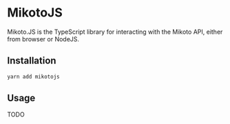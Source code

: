 # MikotoJS

Mikoto.JS is the TypeScript library for interacting with the Mikoto API, either from browser or NodeJS.

## Installation

```sh
yarn add mikotojs
```

## Usage

TODO

